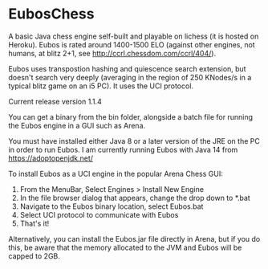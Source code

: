 # EubosChess
A basic Java chess engine self-built and playable on lichess (it is hosted on Heroku). Eubos is rated around 1400-1500 ELO (against other engines, not humans, at blitz 2+1, see  http://ccrl.chessdom.com/ccrl/404/).

Eubos uses transpostion hashing and quiescence search extension, but doesn't search very deeply (averaging in the region of 250 KNodes/s in a typical blitz game on an i5 PC). It uses the UCI protocol.

Current release version 1.1.4

You can get a binary from the bin folder, alongside a batch file for running the Eubos engine in a GUI such as Arena.

You must have installed either Java 8 or a later version of the JRE on the PC in order to run Eubos. I am currently running Eubos with Java 14 from https://adoptopenjdk.net/

To install Eubos as a UCI engine in the popular Arena Chess GUI:

1. From the MenuBar, Select Engines > Install New Engine
2. In the file browser dialog that appears, change the drop down to *.bat
3. Navigate to the Eubos binary location, select Eubos.bat
4. Select UCI protocol to communicate with Eubos
5. That's it!

Alternatively, you can install the Eubos.jar file directly in Arena, but if you do this, be aware that the memory allocated to the JVM and Eubos will be capped to 2GB.
